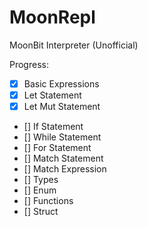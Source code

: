 # MoonRepl

MoonBit Interpreter (Unofficial)

Progress:

- [x] Basic Expressions 
- [x] Let Statement
- [x] Let Mut Statement
- [] If Statement
- [] While Statement
- [] For Statement
- [] Match Statement
- [] Match Expression
- [] Types
- [] Enum
- [] Functions
- [] Struct